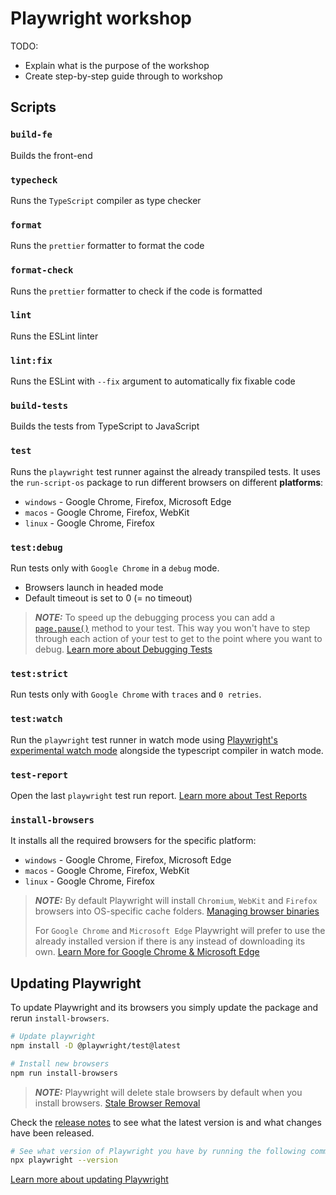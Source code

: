 # Playwright workshop

TODO:

- Explain what is the purpose of the workshop
- Create step-by-step guide through to workshop

## Scripts

### `build-fe`

Builds the front-end

### `typecheck`

Runs the `TypeScript` compiler as type checker

### `format`

Runs the `prettier` formatter to format the code

### `format-check`

Runs the `prettier` formatter to check if the code is formatted

### `lint`

Runs the ESLint linter

### `lint:fix`

Runs the ESLint with `--fix` argument to automatically fix fixable code

### `build-tests`

Builds the tests from TypeScript to JavaScript

### `test`

Runs the `playwright` test runner against the already transpiled tests.
It uses the `run-script-os` package to run different browsers on different **platforms**:

- `windows` - Google Chrome, Firefox, Microsoft Edge
- `macos` - Google Chrome, Firefox, WebKit
- `linux` - Google Chrome, Firefox

### `test:debug`

Run tests only with `Google Chrome` in a `debug` mode.

- Browsers launch in headed mode
- Default timeout is set to 0 (= no timeout)

> **_NOTE:_** To speed up the debugging process you can add a [`page.pause()`](https://playwright.dev/docs/api/class-page#page-pause) method to your test. This way you won't have to step through each action of your test to get to the point where you want to debug.
> [Learn more about Debugging Tests](https://playwright.dev/docs/debug#run-in-debug-mode-1)

### `test:strict`

Run tests only with `Google Chrome` with `traces` and `0 retries`.

### `test:watch`

Run the `playwright` test runner in watch mode using [Playwright's experimental watch mode](https://github.com/microsoft/playwright/issues/21960) alongside the typescript compiler in watch mode.

### `test-report`

Open the last `playwright` test run report.
[Learn more about Test Reports](https://playwright.dev/docs/test-reporters#built-in-reporters)

### `install-browsers`

It installs all the required browsers for the specific platform:

- `windows` - Google Chrome, Firefox, Microsoft Edge
- `macos` - Google Chrome, Firefox, WebKit
- `linux` - Google Chrome, Firefox

> **_NOTE:_** By default Playwright will install `Chromium`, `WebKit` and `Firefox` browsers into OS-specific cache folders.
> [Managing browser binaries](https://playwright.dev/docs/browsers#managing-browser-binaries)
>
> For `Google Chrome` and `Microsoft Edge` Playwright will prefer to use the already installed version if there is any instead of downloading its own.
> [Learn More for Google Chrome & Microsoft Edge](https://playwright.dev/docs/browsers#google-chrome--microsoft-edge)

## Updating Playwright

To update Playwright and its browsers you simply update the package and rerun `install-browsers`.

```sh
# Update playwright
npm install -D @playwright/test@latest

# Install new browsers
npm run install-browsers
```

> **_NOTE:_** Playwright will delete stale browsers by default when you install browsers.
> [Stale Browser Removal](https://playwright.dev/docs/browsers#stale-browser-removal)

Check the [release notes](https://playwright.dev/docs/release-notes) to see what the latest version is and what changes have been released.

```sh
# See what version of Playwright you have by running the following command
npx playwright --version
```

[Learn more about updating Playwright](https://playwright.dev/docs/browsers#update-playwright-regularly)
